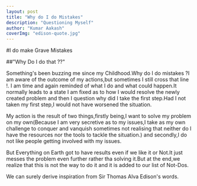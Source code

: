 ```yaml
---
layout: post 
title: "Why do I do Mistakes"
description: "Questioning Myself"
author: "Kumar Aakash"
coverImg: "edison-quote.jpg"
---
```


#I do make Grave Mistakes

##"Why Do I do that ??"

Something's been buzzing me since my Childhood.Why do I do mistakes ?I am aware of the outcome of my actions,but sometimes I still cross that line !. I am time and again reminded of what I do and what could happen.It normally leads to a state I am fixed as to how I would resolve the newly created problem and then I question why did I take the first step.Had I not taken my first step,I would not have worsened the situation.

My action is the result of two things,firstly being,I want to solve my problem on my own(Because I am very secretive as to my issues,I take as my own challenge to conquer and vanquish sometimes not realising that neither do I have the resources nor the tools to tackle the situation.) and secondly,I do not like people getting involved with my issues.

But Everything on Earth got to have results even if we like it or Not.It just messes the problem even further rather tha solving it.But at the end,we realize that this is not the way to do it and it is added to our list of Not-Dos.

We can surely derive inspiration from Sir Thomas Alva Edison's words.